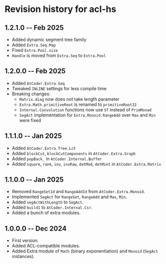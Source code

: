 # Revision history for acl-hs

## 1.2.1.0 -- Feb 2025

- Added dynamic segment tree family
- Added `Extra.Seq.Map`
- Fixed `Extra.Pool.size`
- `Handle` is moved from `Extra.Seq` to `Extra.Pool`

## 1.2.0.0 -- Feb 2025

- Added `AtCoder.Extra.Seq`
- Tweaked `INLINE` settings for less compile time
- Breaking changes:
  - `Matrix.diag` now does not take length parameter
  - `Extra.Math.primitiveRoot` is renamed to `primitiveRoot32`
  - `Internal.Convolution` functions now use `ST` instead of `PrimMonad`
  - `SegAct` implementation for `Extra.Monoid.RangeAdd` over `Max` and `Min` were fixed

## 1.1.1.0 -- Jan 2025

- Added `AtCoder.Extra.Tree.Lct`
- Added `blockCut`, `blockCutComponents` in `AtCoder.Extra.Graph`
- Added `popBack_` in `AtCoder.Internal.Buffer`
- Added `square`, `rank`, `inv`, `invRaw`, `detMod`, `detMint` in `AtCoder.Extra.Matrix`

## 1.1.0.0 -- Jan 2025

- Removed `RangeSetId` and `RangeAddId` from `AtCoder.Extra.Monoid`.
- Implemented `SegAct` for `RangeSet`, `RangeAdd` and `Max`, `Min`.
- Added `segActWithLength` to `SegAct`.
- Added `build1` to `AtCoder.Internal.Csr`.
- Added a bunch of extra modules.

## 1.0.0.0 -- Dec 2024

- First version.
- Added ACL-compatible modules.
- Added Extra module of `Math` (binary exponentiation) and `Monoid` (`SegAct` instances).

